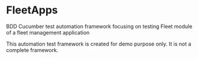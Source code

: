 # FleetApps
BDD Cucumber test automation framework focusing on testing Fleet module of a fleet management application

This automation test framework is created for demo purpose only. It is not a complete framework.
